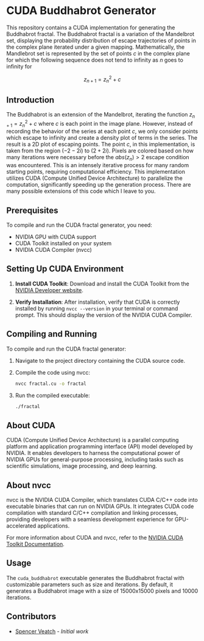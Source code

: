 # CUDA Buddhabrot Generator

This repository contains a CUDA implementation for generating the Buddhabrot fractal. The Buddhabrot fractal is a variation of the Mandelbrot set, displaying the probability distribution of escape trajectories of points in the complex plane iterated under a given mapping. Mathematically, the Mandlebrot set is represented by the set of points $c$ in the complex plane for which the following sequence does not tend to infinity as $n$ goes to infinity for

$$z_{n+1} = z_n^2 + c$$

## Introduction

The Buddhabrot is an extension of the Mandelbrot, iterating the function $z_{n+1} = z_n^2 + c$ where $c$ is each point in the image plane. However, instead of recording the behavior of the series at each point $c$, we only consider points which escape to infinity and create a density plot of terms in the series. The result is a 2D plot of escaping points. The point $c$, in this implementation, is taken from the region $(-2 - 2i)$ to $(2 + 2i)$. Pixels are colored based on how many iterations were necessary before the $abs(z_{n}) > 2$ escape condition was encountered. This is an intensely iterative process for many random starting points, requiring computational efficiency. This implementation utilizes CUDA (Compute Unified Device Architecture) to parallelize the computation, significantly speeding up the generation process. There are many possible extensions of this code which I leave to you. 

## Prerequisites

To compile and run the CUDA fractal generator, you need:

- NVIDIA GPU with CUDA support
- CUDA Toolkit installed on your system
- NVIDIA CUDA Compiler (nvcc)

## Setting Up CUDA Environment

1. **Install CUDA Toolkit**: Download and install the CUDA Toolkit from the [NVIDIA Developer website](https://developer.nvidia.com/cuda-downloads).

2. **Verify Installation**: After installation, verify that CUDA is correctly installed by running `nvcc --version` in your terminal or command prompt. This should display the version of the NVIDIA CUDA Compiler.

## Compiling and Running

To compile and run the CUDA fractal generator:

1. Navigate to the project directory containing the CUDA source code.

2. Compile the code using nvcc:
    ```bash
    nvcc fractal.cu -o fractal
    ```

3. Run the compiled executable:
    ```bash
    ./fractal
    ```

## About CUDA

CUDA (Compute Unified Device Architecture) is a parallel computing platform and application programming interface (API) model developed by NVIDIA. It enables developers to harness the computational power of NVIDIA GPUs for general-purpose processing, including tasks such as scientific simulations, image processing, and deep learning.

## About nvcc

nvcc is the NVIDIA CUDA Compiler, which translates CUDA C/C++ code into executable binaries that can run on NVIDIA GPUs. It integrates CUDA code compilation with standard C/C++ compilation and linking processes, providing developers with a seamless development experience for GPU-accelerated applications.

For more information about CUDA and nvcc, refer to the [NVIDIA CUDA Toolkit Documentation](https://docs.nvidia.com/cuda/).

## Usage

The `cuda_buddhabrot` executable generates the Buddhabrot fractal with customizable parameters such as size and iterations. By default, it generates a Buddhabrot image with a size of 15000x15000 pixels and 10000 iterations.

## Contributors

- [Spencer Veatch](https://github.com/scveatch]) - *Initial work*

